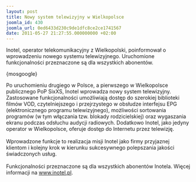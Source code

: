 ```yaml
---
layout: post
title: Nowy system telewizyjny w Wielkopolsce
joomla_id: 430
joomla_url: 0ed6433d230c9de1dfc8ce2ce1741567
date: 2011-05-27 21:27:55.000000000 +02:00
---
```

Inotel, operator telekomunikacyjny z Wielkopolski, poinformował o wprowadzeniu nowego systemu telewizyjnego. Uruchomione funkcjonalności przeznaczone są dla wszystkich abonent&oacute;w.<p>{mosgoogle}</p><p>Po uruchomieniu drugiego w Polsce, a pierwszego w Wielkopolsce publicznego PoP SixXS, Inotel wprowadza nowy system telewizyjny. Zastosowane funkcjonalności umożliwiają dostęp do szerokiej biblioteki film&oacute;w VOD, czytelniejszego i przejrzystego w obsłudze interfejsu EPG (elektronicznego programu telewizyjnego), możliwości sortowania program&oacute;w (w tym włączania tzw. blokady rodzicielskiej) oraz wygaszania ekranu podczas odsłuchu audycji radiowych. Dodatkowo Inotel, jako jedyny operator w Wielkopolsce, oferuje dostęp do Internetu przez telewizję.<br /><br />Wprowadzone funkcje to realizacja misji Inotel jako firmy przyjaznej klientom i kolejny krok w kierunku sukcesywnego polepszania jakości świadczonych usług. <br /><br />Funkcjonalności przeznaczone są dla wszystkich abonent&oacute;w Inotela. Więcej informacji na <a href="http://www.inotel.pl" target="_blank">www.inotel.pl</a>. </p>
